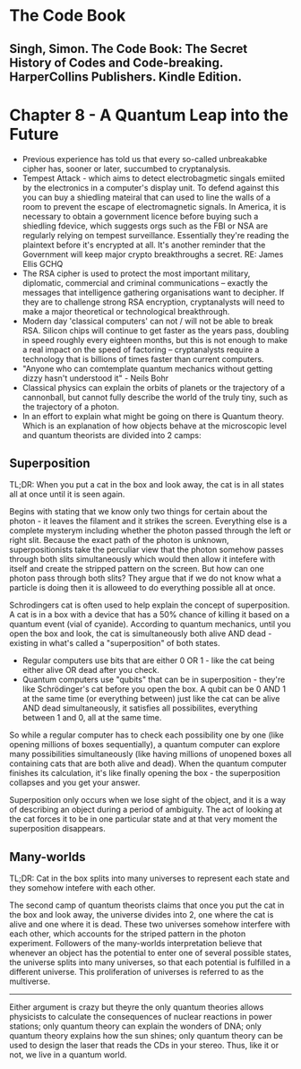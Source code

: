 # The Code Book 
## Singh, Simon. The Code Book: The Secret History of Codes and Code-breaking. HarperCollins Publishers. Kindle Edition. 


# Chapter 8 - A Quantum Leap into the Future
- Previous experience has told us that every so-called unbreakabke cipher has, sooner or later, succumbed to cryptanalysis.
- Tempest Attack - which aims to detect electrobagmetic singals emiited by the electronics in a computer's display unit. To defend against this you can buy a shiedling mateiral that can used to line the walls of a room to prevent the escape of electromagnetic signals. In America, it is necessary to obtain a government licence before buying such a shiedling fdevice, which suggests orgs such as the FBI or NSA are regularly relying on tempest surveillance. Essentially they're reading the plaintext before it's encrypted at all. It's another reminder that the Government will keep major crypto breakthroughs a secret. RE: James Ellis GCHQ
- The RSA cipher is used to protect the most important military, diplomatic, commercial and criminal communications – exactly the messages that intelligence gathering organisations want to decipher. If they are to challenge strong RSA encryption, cryptanalysts will need to make a major theoretical or technological breakthrough.
- Modern day 'classical computers' can not / will not be able to break RSA. Silicon chips will continue to get faster as the years pass, doubling in speed roughly every eighteen months, but this is not enough to make a real impact on the speed of factoring – cryptanalysts require a technology that is billions of times faster than current computers.
- "Anyone who can comtemplate quantum mechanics without getting dizzy hasn't understood it" - Neils Bohr
- Classical physics can explain the orbits of planets or the trajectory of a cannonball, but cannot fully describe the world of the truly tiny, such as the trajectory of a photon.
- In an effort to explain what might be going on there is Quantum theory. Which is an explanation of how objects behave at the microscopic level and quantum theorists are divided into 2 camps:

## Superposition
TL;DR: When you put a cat in the box and look away, the cat is in all states all at once until it is seen again.

Begins with stating that we know only two things for certain about the photon - it leaves the filament and it strikes the screen. Everything else is a complete mysterym including whether the photon passed through the left or right slit. Because the exact path of the photon is unknown, superpositionists take the perculiar view that the photon somehow passes through both slits simultaneously which would then allow it intefere with itself and create the stripped pattern on the screen. But how can one photon pass through both slits? They argue that if we do not know what a particle is doing then it is alloweed to do everything possible all at once.

Schrodingers cat is often used to help explain the concept of superposition. A cat is in a box with a device that has a 50% chance of killing it based on a quantum event (vial of cyanide). According to quantum mechanics, until you open the box and look, the cat is simultaneously both alive AND dead - existing in what's called a "superposition" of both states.

- Regular computers use bits that are either 0 OR 1 - like the cat being either alive OR dead after you check.
- Quantum computers use "qubits" that can be in superposition - they're like Schrödinger's cat before you open the box. A qubit can be 0 AND 1 at the same time (or everything between) just like the cat can be alive AND dead simultaneously, it satisfies all possibilites, everything between 1 and 0, all at the same time.
  
So while a regular computer has to check each possibility one by one (like opening millions of boxes sequentially), a quantum computer can explore many possibilities simultaneously (like having millions of unopened boxes all containing cats that are both alive and dead). When the quantum computer finishes its calculation, it's like finally opening the box - the superposition collapses and you get your answer.

Superposition only occurs when we lose sight of the object, and it is a way of describing an object during a period of ambiguity. The act of looking at the cat forces it  to be in one particular state and at that very moment the superposition disappears.

## Many-worlds 
TL;DR: Cat in the box splits into many universes to represent each state and they somehow intefere with each other.

The second camp of quantum theorists claims that once you put the cat in the box and look away, the universe divides into 2, one where the cat is alive and one where it is dead. These two universes somehow interfere with each other, which accounts for the striped pattern in the photon experiment. Followers of the many-worlds interpretation believe that whenever an object has the potential to enter one of several possible states, the universe splits into many universes, so that each potential is fulfilled in a different universe. This proliferation of universes is referred to as the multiverse.

---

Either argument is crazy but theyre the only quantum theories allows physicists to calculate the consequences of nuclear reactions in power stations; only quantum theory can explain the wonders of DNA; only quantum theory explains how the sun shines; only quantum theory can be used to design the laser that reads the CDs in your stereo. Thus, like it or not, we live in a quantum world.
